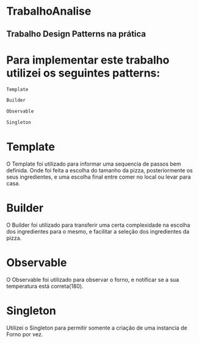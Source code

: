 # TrabalhoAnalise
## Trabalho Design Patterns na prática

# Para implementar este trabalho utilizei os seguintes patterns: 
```sh
Template
```
```sh
Builder
```
```sh
Observable 
```
```sh
Singleton
```

# Template

  O Template foi utilizado para informar  uma sequencia de passos bem definida. Onde foi feita a escolha do tamanho da pizza, posteriormente os seus ingredientes, e uma escolha final entre comer no local ou levar para casa.
  
# Builder

 O Builder foi utilizado para transferir uma certa complexidade na escolha dos ingredientes para o mesmo, e facilitar a seleção dos ingredientes da pizza.
  
# Observable

  O Observable foi utilizado para observar o forno, e notificar se a sua temperatura está correta(180).
  
# Singleton

  Utilizei o Singleton para permitir somente a criação de uma instancia de Forno por vez.

